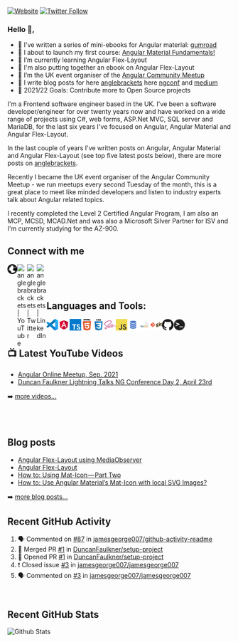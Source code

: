 [![Website](https://img.shields.io/website?label=anglebrackets.dev&style=for-the-badge&url=https%3A%2F%2Fanglebrackets.dev)](https://anglebrackets.dev)
[![Twitter Follow](https://img.shields.io/twitter/follow/duncanfaulkner?color=1DA1F2&logo=twitter&style=for-the-badge)](https://twitter.com/intent/follow?original_referer=https%3A%2F%2Fgithub.com%2FDuncanFaulkner&screen_name=DuncanFaulkner)

### Hello 👋, 
- 📙 I've written a series of mini-ebooks for Angular material: [gumroad]
- 🔭 I about to launch my first course: [Angular Material Fundamentals!][course]
- 🌱 I’m currently learning Angular Flex-Layout
- 📙 I'm also putting together an ebook on Angular Flex-Layout
- 👯 I’m the UK event organiser of the [Angular Community Meetup][meetup]
- 📮 I write blog posts for here [anglebrackets][website] here [ngconf] and [medium]
- 🥅 2021/22 Goals: Contribute more to Open Source projects


I'm a Frontend software engineer based in the UK. I've been a software developer/engineer for over twenty years now and have worked on a wide range of projects using C#, web forms, ASP.Net MVC, SQL server and MariaDB, for the last six years I've focused on Angular, Angular Material and Angular Flex-Layout.

In the last couple of years I've written posts on Angular, Angular Material and Angular Flex-Layout (see top five latest posts below), there are more posts on [anglebrackets][website].

Recently I became the UK event organiser of the Angular Community Meetup - we run meetups every second Tuesday of the month, this is a great place to meet like minded developers and listen to industry experts talk about Angular related topics.

I recently completed the Level 2 Certified Angular Program, I am also an MCP, MCSD, MCAD.Net and was also a Microsoft Silver Partner for ISV and I'm currently studying for the AZ-900.


## Connect with me
[<img align="left" alt="anglebrackets.dev" width="22px" src="https://raw.githubusercontent.com/iconic/open-iconic/master/svg/globe.svg" />][website]
[<img align="left" alt="anglebrackets | YouTube" width="22px" src="https://cdn.jsdelivr.net/npm/simple-icons@v3/icons/youtube.svg" />][youtube]
[<img align="left" alt="anglebrackets | Twitter" width="22px" src="https://cdn.jsdelivr.net/npm/simple-icons@v3/icons/twitter.svg" />][twitter]
[<img align="left" alt="anglebrackets | LinkedIn" width="22px" src="https://cdn.jsdelivr.net/npm/simple-icons@v3/icons/linkedin.svg" />][linkedin]


<br />
<br />

<br />

## Languages and Tools:
<img align="left" alt="Visual Studio Code" width="26px" src="https://raw.githubusercontent.com/github/explore/80688e429a7d4ef2fca1e82350fe8e3517d3494d/topics/visual-studio-code/visual-studio-code.png" />
<img align="left" alt="angular" width="26px" src="https://raw.githubusercontent.com/github/explore/80688e429a7d4ef2fca1e82350fe8e3517d3494d/topics/angular/angular.png"/>
<img align="left" alt="typescript" width="26px" src="https://raw.githubusercontent.com/github/explore/80688e429a7d4ef2fca1e82350fe8e3517d3494d/topics/typescript/typescript.png"/>
<img align="left" alt="HTML5" width="26px" src="https://raw.githubusercontent.com/github/explore/80688e429a7d4ef2fca1e82350fe8e3517d3494d/topics/html/html.png"/>
<img align="left" alt="CSS3" width="26px" src="https://raw.githubusercontent.com/github/explore/80688e429a7d4ef2fca1e82350fe8e3517d3494d/topics/css/css.png" /><img align="left" alt="Sass" width="26px" src="https://raw.githubusercontent.com/github/explore/80688e429a7d4ef2fca1e82350fe8e3517d3494d/topics/sass/sass.png"/>
<img align="left" alt="JavaScript" width="26px" src="https://raw.githubusercontent.com/github/explore/80688e429a7d4ef2fca1e82350fe8e3517d3494d/topics/javascript/javascript.png" />
<img align="left" alt="SQL" width="26px" src="https://raw.githubusercontent.com/github/explore/80688e429a7d4ef2fca1e82350fe8e3517d3494d/topics/sql/sql.png" />
<img align="left" alt="MySQL" width="26px" src="https://raw.githubusercontent.com/github/explore/80688e429a7d4ef2fca1e82350fe8e3517d3494d/topics/mysql/mysql.png" />
<img align="left" alt="Git" width="26px" src="https://raw.githubusercontent.com/github/explore/80688e429a7d4ef2fca1e82350fe8e3517d3494d/topics/git/git.png" />

<img align="left" alt="GitHub" width="26px" src="https://raw.githubusercontent.com/github/explore/78df643247d429f6cc873026c0622819ad797942/topics/github/github.png" />
<img align="left" alt="Terminal" width="26px" src="https://raw.githubusercontent.com/github/explore/80688e429a7d4ef2fca1e82350fe8e3517d3494d/topics/terminal/terminal.png" />

<br />
<br />

## 📺 Latest YouTube Videos
<!-- YOUTUBE:START -->
- [Angular Online Meetup, Sep. 2021](https://www.youtube.com/watch?v=m-y4t0YeG1Q)
- [Duncan Faulkner   Lightning Talks NG Conference Day 2, April 23rd](https://www.youtube.com/watch?v=7Cq1cGt0OSA)
<!-- YOUTUBE:END -->

➡️ [more videos...](https://youtube.com/channel/UC0GZuMaHzmbcvtmP1ZeMMcQ)

<br />
<br />

## Blog posts
<!-- BLOG-POST-LIST:START -->
- [Angular Flex-Layout using MediaObserver](https://medium.com/ngconf/angular-flex-layout-using-mediaobserver-20d13931b1dd?source=rss-767968b520a3------2)
- [Angular Flex-Layout](https://medium.com/ngconf/angular-flex-layout-ddf1c8fad37e?source=rss-767968b520a3------2)
- [How to: Using Mat-Icon — Part Two](https://medium.com/ngconf/how-to-using-mat-icon-part-two-2dfb748c7bfc?source=rss-767968b520a3------2)
- [How to: Use Angular Material’s Mat-Icon with local SVG Images?](https://medium.com/ngconf/how-to-use-angular-materials-mat-icon-with-local-svg-images-b479134701af?source=rss-767968b520a3------2)
<!-- BLOG-POST-LIST:END -->
➡️ [more blog posts...][website]

## Recent GitHub Activity  
<!--START_SECTION:activity-->
1. 🗣 Commented on [#87](https://github.com/jamesgeorge007/github-activity-readme/issues/87) in [jamesgeorge007/github-activity-readme](https://github.com/jamesgeorge007/github-activity-readme)
2. 🎉 Merged PR [#1](https://github.com/DuncanFaulkner/setup-project/pull/1) in [DuncanFaulkner/setup-project](https://github.com/DuncanFaulkner/setup-project)
3. 💪 Opened PR [#1](https://github.com/DuncanFaulkner/setup-project/pull/1) in [DuncanFaulkner/setup-project](https://github.com/DuncanFaulkner/setup-project)
4. ❗️ Closed issue [#3](https://github.com/jamesgeorge007/jamesgeorge007/issues/3) in [jamesgeorge007/jamesgeorge007](https://github.com/jamesgeorge007/jamesgeorge007)
5. 🗣 Commented on [#3](https://github.com/jamesgeorge007/jamesgeorge007/issues/3) in [jamesgeorge007/jamesgeorge007](https://github.com/jamesgeorge007/jamesgeorge007)
<!--END_SECTION:activity-->

<br />

## Recent GitHub Stats
<img align="left" alt="Github Stats" src="https://github-readme-stats.vercel.app/api?username=DuncanFaulkner&show_icons=true&theme=dark" />

[website]: https://anglebrackets.dev
[ngconf]: https://medium.com/ngconf/
[medium]: https://anglebrackets-dev.medium.com/
[course]: http://thinkster.io/
[twitter]: https://twitter.com/duncanfaulkner
[youtube]: https://youtube.com/channel/UC0GZuMaHzmbcvtmP1ZeMMcQ
[linkedin]: https://linkedin.com/in/duncanfaulkner1
[meetup]: https://angularcommunity.net/home
[gumroad]: https://anglebrackets.gumroad.com

